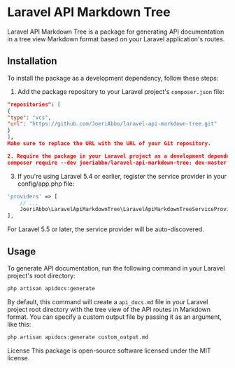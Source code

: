 # Laravel API Markdown Tree

Laravel API Markdown Tree is a package for generating API documentation in a tree view Markdown format based on your
Laravel application's routes.

## Installation

To install the package as a development dependency, follow these steps:

1. Add the package repository to your Laravel project's `composer.json` file:

```json
"repositories": [
{
"type": "vcs",
"url": "https://github.com/JoeriAbbo/laravel-api-markdown-tree.git"
}
],
Make sure to replace the URL with the URL of your Git repository.

2. Require the package in your Laravel project as a development dependency: ```bash
composer require --dev joeriabbo/laravel-api-markdown-tree: dev-master
```

3. If you're using Laravel 5.4 or earlier, register the service provider in your config/app.php file:

```php
'providers' => [
    // ...
    JoeriAbbo\LaravelApiMarkdownTree\LaravelApiMarkdownTreeServiceProvider::class,
],
```

For Laravel 5.5 or later, the service provider will be auto-discovered.

## Usage

To generate API documentation, run the following command in your Laravel project's root directory:

```bash
php artisan apidocs:generate
```

By default, this command will create a `api_docs.md` file in your Laravel project root directory with the tree view of the
API routes in Markdown format. You can specify a custom output file by passing it as an argument, like this:

```bash
php artisan apidocs:generate custom_output.md
```

License
This package is open-source software licensed under the MIT license.